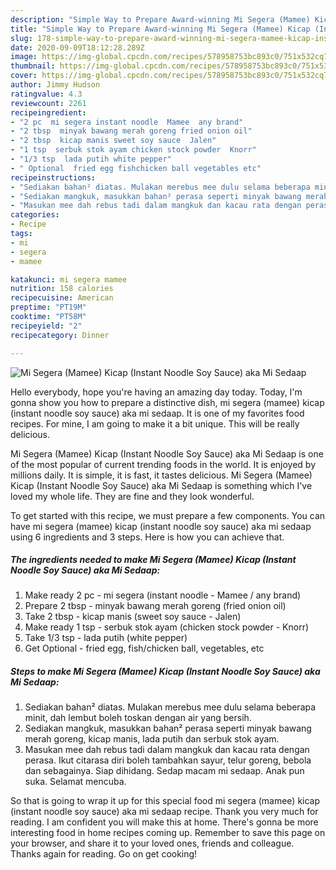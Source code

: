 ```yaml
---
description: "Simple Way to Prepare Award-winning Mi Segera (Mamee) Kicap (Instant Noodle Soy Sauce) aka Mi Sedaap"
title: "Simple Way to Prepare Award-winning Mi Segera (Mamee) Kicap (Instant Noodle Soy Sauce) aka Mi Sedaap"
slug: 178-simple-way-to-prepare-award-winning-mi-segera-mamee-kicap-instant-noodle-soy-sauce-aka-mi-sedaap
date: 2020-09-09T18:12:28.289Z
image: https://img-global.cpcdn.com/recipes/578958753bc893c0/751x532cq70/mi-segera-mamee-kicap-instant-noodle-soy-sauce-aka-mi-sedaap-resipi-foto-utama.jpg
thumbnail: https://img-global.cpcdn.com/recipes/578958753bc893c0/751x532cq70/mi-segera-mamee-kicap-instant-noodle-soy-sauce-aka-mi-sedaap-resipi-foto-utama.jpg
cover: https://img-global.cpcdn.com/recipes/578958753bc893c0/751x532cq70/mi-segera-mamee-kicap-instant-noodle-soy-sauce-aka-mi-sedaap-resipi-foto-utama.jpg
author: Jimmy Hudson
ratingvalue: 4.3
reviewcount: 2261
recipeingredient:
- "2 pc  mi segera instant noodle  Mamee  any brand"
- "2 tbsp  minyak bawang merah goreng fried onion oil"
- "2 tbsp  kicap manis sweet soy sauce  Jalen"
- "1 tsp  serbuk stok ayam chicken stock powder  Knorr"
- "1/3 tsp  lada putih white pepper"
- " Optional  fried egg fishchicken ball vegetables etc"
recipeinstructions:
- "Sediakan bahan² diatas. Mulakan merebus mee dulu selama beberapa minit, dah lembut boleh toskan dengan air yang bersih."
- "Sediakan mangkuk, masukkan bahan² perasa seperti minyak bawang merah goreng, kicap manis, lada putih dan serbuk stok ayam."
- "Masukan mee dah rebus tadi dalam mangkuk dan kacau rata dengan perasa. Ikut citarasa diri boleh tambahkan sayur, telur goreng, bebola dan sebagainya. Siap dihidang. Sedap macam mi sedaap. Anak pun suka. Selamat mencuba."
categories:
- Recipe
tags:
- mi
- segera
- mamee

katakunci: mi segera mamee 
nutrition: 158 calories
recipecuisine: American
preptime: "PT19M"
cooktime: "PT58M"
recipeyield: "2"
recipecategory: Dinner

---
```



![Mi Segera (Mamee) Kicap (Instant Noodle Soy Sauce) aka Mi Sedaap](https://img-global.cpcdn.com/recipes/578958753bc893c0/751x532cq70/mi-segera-mamee-kicap-instant-noodle-soy-sauce-aka-mi-sedaap-resipi-foto-utama.jpg)

Hello everybody, hope you're having an amazing day today. Today, I'm gonna show you how to prepare a distinctive dish, mi segera (mamee) kicap (instant noodle soy sauce) aka mi sedaap. It is one of my favorites food recipes. For mine, I am going to make it a bit unique. This will be really delicious.



Mi Segera (Mamee) Kicap (Instant Noodle Soy Sauce) aka Mi Sedaap is one of the most popular of current trending foods in the world. It is enjoyed by millions daily. It is simple, it is fast, it tastes delicious. Mi Segera (Mamee) Kicap (Instant Noodle Soy Sauce) aka Mi Sedaap is something which I've loved my whole life. They are fine and they look wonderful.


To get started with this recipe, we must prepare a few components. You can have mi segera (mamee) kicap (instant noodle soy sauce) aka mi sedaap using 6 ingredients and 3 steps. Here is how you can achieve that.

<!--inarticleads1-->

##### The ingredients needed to make Mi Segera (Mamee) Kicap (Instant Noodle Soy Sauce) aka Mi Sedaap:

1. Make ready 2 pc - mi segera (instant noodle - Mamee / any brand)
1. Prepare 2 tbsp - minyak bawang merah goreng (fried onion oil)
1. Take 2 tbsp - kicap manis (sweet soy sauce - Jalen)
1. Make ready 1 tsp - serbuk stok ayam (chicken stock powder - Knorr)
1. Take 1/3 tsp - lada putih (white pepper)
1. Get  Optional - fried egg, fish/chicken ball, vegetables, etc




<!--inarticleads2-->

##### Steps to make Mi Segera (Mamee) Kicap (Instant Noodle Soy Sauce) aka Mi Sedaap:

1. Sediakan bahan² diatas. Mulakan merebus mee dulu selama beberapa minit, dah lembut boleh toskan dengan air yang bersih.
1. Sediakan mangkuk, masukkan bahan² perasa seperti minyak bawang merah goreng, kicap manis, lada putih dan serbuk stok ayam.
1. Masukan mee dah rebus tadi dalam mangkuk dan kacau rata dengan perasa. Ikut citarasa diri boleh tambahkan sayur, telur goreng, bebola dan sebagainya. Siap dihidang. Sedap macam mi sedaap. Anak pun suka. Selamat mencuba.




So that is going to wrap it up for this special food mi segera (mamee) kicap (instant noodle soy sauce) aka mi sedaap recipe. Thank you very much for reading. I am confident you will make this at home. There's gonna be more interesting food in home recipes coming up. Remember to save this page on your browser, and share it to your loved ones, friends and colleague. Thanks again for reading. Go on get cooking!
